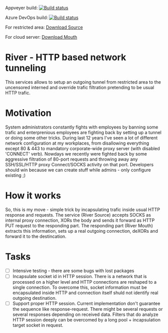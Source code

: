 Appveyer build:
[![Build status](https://ci.appveyor.com/api/projects/status/6wag92vlg4btmr54?svg=true)](https://ci.appveyor.com/project/gusarov/river)

Azure DevOps build:
[![Build status](https://dev.azure.com/xkit/River/_apis/build/status/River%20CI?branchName=develop)](https://dev.azure.com/xkit/River)

For restricted area:
[Download Source](https://ci.appveyor.com/api/projects/gusarov/river/artifacts/River.SourceInstaller/bin/Source.zip)

For cloud server:
[Download Mouth](https://ci.appveyor.com/api/projects/gusarov/river/artifacts/River.MouthInstaller/bin/Mouth.zip)


# River - HTTP based network tunneling
This services allows to setup an outgoing tunnel from restricted area to the uncensored interned and override trafic filtration pretending to be usual HTTP trafic.

# Motivation
System administrators constantly fights with employees by banning some trafic and enterprenious employees are fighting back by setting up a tunnel or doing some other tricks. During last 12 years I've seen a lot of different network configuration at my workplaces, from disallowing everything except 80 & 443 to mandatory corporate-wide proxy server (with disabled 'CONNECT' verb). Nowdays we recently were fighted back by some aggressive filtration of 80-port requests and throwing away any SSH/SSL/HTTP proxy Connect/SOCKS activity on that port.
Developers should win because we can create stuff while admins - only configure existing ;)

# How it works
So, this is my move - simple trick by incapsulating trafic inside usual HTTP response and requests. The service (River Source) accepts SOCKS as internal proxy connection, XORs the body and sends it forward as HTTP PUT request to the responding part. The responding part (River Mouth) extracts this information, sets up a real outgoing connection, deXORs and forward it to the destincation.

# Tasks

- [ ] Intensive testing - there are some bugs with lost packages
- [ ] Incapsulate socket id in HTTP session. There is a network that is processed on a higher level and HTTP connections are reshaped to a single connection. To overcome this, socket information must be encapsulated inside HTTP and connection itself shuld not identify real outgoing destination.
- [ ] Support proper HTTP session. Current implementation don't guarantee the sequence like response-request. There might be several requests or several responses depending on received data. Filters that do analyze HTTP session deeply can be overcomed by a long pool + incapsulation target socket in request.
